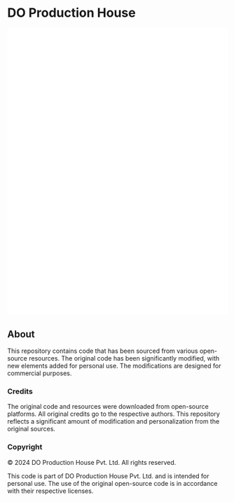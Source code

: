 # DO Production House

![Logo](./images/do.svg)

## About

This repository contains code that has been sourced from various open-source resources. The original code has been significantly modified, with new elements added for personal use. The modifications are designed for commercial purposes.

### Credits

The original code and resources were downloaded from open-source platforms. All original credits go to the respective authors. This repository reflects a significant amount of modification and personalization from the original sources.

### Copyright

&copy; 2024 DO Production House Pvt. Ltd. All rights reserved.

This code is part of DO Production House Pvt. Ltd. and is intended for personal use. The use of the original open-source code is in accordance with their respective licenses.